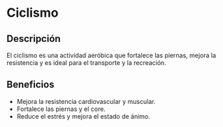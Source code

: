# Ciclismo
## Descripción
El ciclismo es una actividad aeróbica que fortalece las piernas, mejora la resistencia y es ideal para el transporte y la recreación.
## Beneficios
- Mejora la resistencia cardiovascular y muscular.
- Fortalece las piernas y el core.
- Reduce el estrés y mejora el estado de ánimo.
